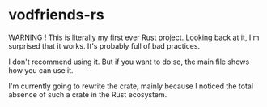 # vodfriends-rs

WARNING ! This is literally my first ever Rust project. Looking back at it, I'm surprised that it works. It's probably full of bad practices. 

I don't recommend using it. But if you want to do so, the main file shows how you can use it. 

I'm currently going to rewrite the crate, mainly because I noticed the total absence of such a crate in the Rust ecosystem.
